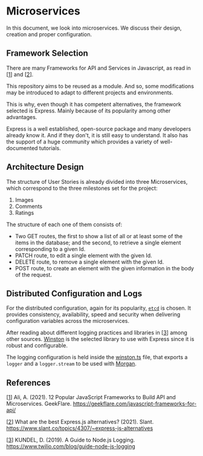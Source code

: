 # Microservices

In this document, we look into microservices. We discuss their design, creation and proper configuration.

## Framework Selection

There are many Frameworks for API and Services in Javascript, as read in [[1]] and [[2]].

This repository aims to be reused as a module. And so, some modifications may be introduced to adapt to different projects and environments.

This is why, even though it has competent alternatives, the framework selected is Express. Mainly because of its popularity among other advantages.

Express is a well established, open-source package and many developers already know it. And if they don't, it is still easy to understand. It also has the support of a huge community which provides a variety of well-documented tutorials.

## Architecture Design

The structure of User Stories is already divided into three Microservices, which correspond to the three milestones set for the project:

1. Images
2. Comments
3. Ratings

The structure of each one of them consists of:

- Two GET routes, the first to show a list of all or at least some of the items in the database; and the second, to retrieve a single element corresponding to a given Id.
- PATCH route, to edit a single element with the given Id.
- DELETE route, to remove a single element with the given Id.
- POST route, to create an element with the given information in the body of the request.

[//]: # (TODO: Relate with more detail to User Stories)

## Distributed Configuration and Logs

For the distributed configuration, again for its popularity, [`etcd`](https://etcd.io/) is chosen. It provides consistency, availability, speed and security when delivering configuration variables across the microservices.

After reading about different logging practices and libraries in [[3]] among other sources. [Winston](https://github.com/winstonjs/winston) is the selected library to use with Express since it is robust and configurable.

The logging configuration is held inside the [winston.ts](https://github.com/GabCas28/Image-Repository/blob/main/src/common/log/winston.ts) file, that exports a `logger` and a `logger.stream` to be used with [Morgan](https://github.com/expressjs/morgan).

## References

[[1]] Ali, A. (2021). 12 Popular JavaScript Frameworks to Build API and Microservices. GeekFlare. https://geekflare.com/javascript-frameworks-for-api/

[[2]] What are the best Express.js alternatives? (2021). Slant. https://www.slant.co/topics/4307/~express-js-alternatives

[[3]] KUNDEL, D. (2019). A Guide to Node.js Logging. https://www.twilio.com/blog/guide-node-js-logging

[1]:https://geekflare.com/javascript-frameworks-for-api/
[2]:https://www.slant.co/topics/4307/~express-js-alternatives
[3]:https://www.twilio.com/blog/guide-node-js-logging